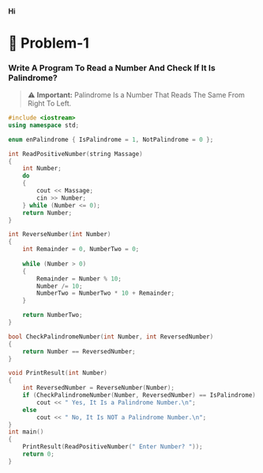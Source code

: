 #### Hi
# 🧩 Problem-1

### Write A Program To Read a Number And Check If It Is Palindrome? 
> :warning: **Important:** Palindrome Is a Number That Reads The Same From Right To Left.
```cpp
#include <iostream>
using namespace std;

enum enPalindrome { IsPalindrome = 1, NotPalindrome = 0 };

int ReadPositiveNumber(string Massage)
{
	int Number;
	do
	{
		cout << Massage;
		cin >> Number;
	} while (Number <= 0);
	return Number;
}

int ReverseNumber(int Number)
{
	int Remainder = 0, NumberTwo = 0;
	
	while (Number > 0)
	{							
		Remainder = Number % 10;
		Number /= 10;
		NumberTwo = NumberTwo * 10 + Remainder;
	}

	return NumberTwo;
}

bool CheckPalindromeNumber(int Number, int ReversedNumber)
{
	return Number == ReversedNumber;
}

void PrintResult(int Number)
{
	int ReversedNumber = ReverseNumber(Number);
	if (CheckPalindromeNumber(Number, ReversedNumber) == IsPalindrome)
		cout << " Yes, It Is a Palindrome Number.\n";
	else
		cout << " No, It Is NOT a Palindrome Number.\n";
}
int main()
{
	PrintResult(ReadPositiveNumber(" Enter Number? "));
	return 0;
}
```
